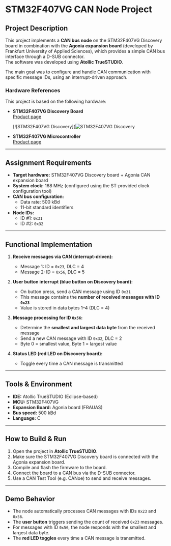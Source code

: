 # STM32F407VG CAN Node Project

## Project Description
This project implements a **CAN bus node** on the STM32F407VG Discovery board in combination with the **Agonia expansion board** (developed by Frankfurt University of Applied Sciences), which provides a simple CAN bus interface through a D-SUB connector.  
The software was developed using **Atollic TrueSTUDIO**.

The main goal was to configure and handle CAN communication with specific message IDs, using an interrupt-driven approach.

### Hardware References

This project is based on the following hardware:

- **STM32F407VG Discovery Board**  
  [Product page](https://www.st.com/en/evaluation-tools/stm32f4discovery.html)  

  [![STM32F407VG Discovery](![STM32F407VG Discovery](assets/image.PF252419.en.feature-description-include-personalized-no-cpn-large.avif)

- **STM32F407VG Microcontroller**  
  [Product page](https://www.st.com/en/microcontrollers-microprocessors/stm32f407vg.html)
---

## Assignment Requirements
- **Target hardware:** STM32F407VG Discovery board + Agonia CAN expansion board  
- **System clock:** 168 MHz (configured using the ST-provided clock configuration tool)  
- **CAN bus configuration:**  
  - Data rate: 500 kBd  
  - 11-bit standard identifiers  
- **Node IDs:**  
  - ID #1: `0x31`  
  - ID #2: `0x32`  

---

## Functional Implementation
1. **Receive messages via CAN (interrupt-driven):**  
   - Message 1: ID = `0x23`, DLC = 4  
   - Message 2: ID = `0x56`, DLC = 5  

2. **User button interrupt (blue button on Discovery board):**  
   - On button press, send a CAN message using ID `0x31`  
   - This message contains the **number of received messages with ID `0x23`**  
   - Value is stored in data bytes 1–4 (DLC = 4)  

3. **Message processing for ID `0x56`:**  
   - Determine the **smallest and largest data byte** from the received message  
   - Send a new CAN message with ID `0x32`, DLC = 2  
   - Byte 0 = smallest value, Byte 1 = largest value  

4. **Status LED (red LED on Discovery board):**  
   - Toggle every time a CAN message is transmitted  

---

## Tools & Environment
- **IDE:** Atollic TrueSTUDIO (Eclipse-based)  
- **MCU:** STM32F407VG  
- **Expansion Board:** Agonia board (FRAUAS)  
- **Bus speed:** 500 kBd  
- **Language:** C  

---

## How to Build & Run
1. Open the project in **Atollic TrueSTUDIO**.  
2. Make sure the STM32F407VG Discovery board is connected with the Agonia expansion board.  
3. Compile and flash the firmware to the board.  
4. Connect the board to a CAN bus via the D-SUB connector.  
5. Use a CAN Test Tool (e.g. CANoe) to send and receive messages.  

---

## Demo Behavior
- The node automatically processes CAN messages with IDs `0x23` and `0x56`.  
- The **user button** triggers sending the count of received `0x23` messages.  
- For messages with ID `0x56`, the node responds with the smallest and largest data byte.  
- The **red LED toggles** every time a CAN message is transmitted.  
